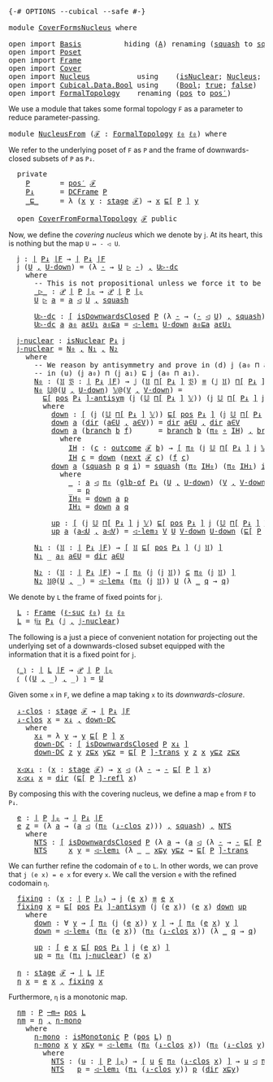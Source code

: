 <pre class="Agda"><a id="5" class="Symbol">{-#</a> <a id="9" class="Keyword">OPTIONS</a> <a id="17" class="Pragma">--cubical</a> <a id="27" class="Pragma">--safe</a> <a id="34" class="Symbol">#-}</a>

<a id="39" class="Keyword">module</a> <a id="46" href="CoverFormsNucleus.html" class="Module">CoverFormsNucleus</a> <a id="64" class="Keyword">where</a>

<a id="71" class="Keyword">open</a> <a id="76" class="Keyword">import</a> <a id="83" href="Basis.html" class="Module">Basis</a>          <a id="98" class="Keyword">hiding</a> <a id="105" class="Symbol">(</a><a id="106" href="Basis.html#2383" class="Generalizable">A</a><a id="107" class="Symbol">)</a> <a id="109" class="Keyword">renaming</a> <a id="118" class="Symbol">(</a><a id="119" href="Basis.html#6419" class="InductiveConstructor">squash</a> <a id="126" class="Symbol">to</a> <a id="∥_∥.squash"></a><a id="129" href="CoverFormsNucleus.html#129" class="InductiveConstructor">squash′</a><a id="136" class="Symbol">)</a>
<a id="138" class="Keyword">open</a> <a id="143" class="Keyword">import</a> <a id="150" href="Poset.html" class="Module">Poset</a>
<a id="156" class="Keyword">open</a> <a id="161" class="Keyword">import</a> <a id="168" href="Frame.html" class="Module">Frame</a>
<a id="174" class="Keyword">open</a> <a id="179" class="Keyword">import</a> <a id="186" href="Cover.html" class="Module">Cover</a>
<a id="192" class="Keyword">open</a> <a id="197" class="Keyword">import</a> <a id="204" href="Nucleus.html" class="Module">Nucleus</a>           <a id="222" class="Keyword">using</a>    <a id="231" class="Symbol">(</a><a id="232" href="Nucleus.html#203" class="Function">isNuclear</a><a id="241" class="Symbol">;</a> <a id="243" href="Nucleus.html#502" class="Function">Nucleus</a><a id="250" class="Symbol">;</a> <a id="252" href="Nucleus.html#3534" class="Function">𝔣𝔦𝔵</a><a id="255" class="Symbol">;</a> <a id="257" href="Nucleus.html#842" class="Function">idem</a><a id="261" class="Symbol">)</a>
<a id="263" class="Keyword">open</a> <a id="268" class="Keyword">import</a> <a id="275" href="Cubical.Data.Bool.html" class="Module">Cubical.Data.Bool</a> <a id="293" class="Keyword">using</a>    <a id="302" class="Symbol">(</a><a id="303" href="Agda.Builtin.Bool.html#163" class="Datatype">Bool</a><a id="307" class="Symbol">;</a> <a id="309" href="Agda.Builtin.Bool.html#188" class="InductiveConstructor">true</a><a id="313" class="Symbol">;</a> <a id="315" href="Agda.Builtin.Bool.html#182" class="InductiveConstructor">false</a><a id="320" class="Symbol">)</a>
<a id="322" class="Keyword">open</a> <a id="327" class="Keyword">import</a> <a id="334" href="FormalTopology.html" class="Module">FormalTopology</a>    <a id="352" class="Keyword">renaming</a> <a id="361" class="Symbol">(</a><a id="362" href="FormalTopology.html#1525" class="Function">pos</a> <a id="366" class="Symbol">to</a> <a id="pos"></a><a id="369" href="CoverFormsNucleus.html#369" class="Function">pos′</a><a id="373" class="Symbol">)</a>
</pre>
We use a module that takes some formal topology `F` as a parameter to reduce
parameter-passing.

<pre class="Agda"><a id="481" class="Keyword">module</a> <a id="NucleusFrom"></a><a id="488" href="CoverFormsNucleus.html#488" class="Module">NucleusFrom</a> <a id="500" class="Symbol">(</a><a id="501" href="CoverFormsNucleus.html#501" class="Bound">ℱ</a> <a id="503" class="Symbol">:</a> <a id="505" href="FormalTopology.html#1345" class="Function">FormalTopology</a> <a id="520" href="Basis.html#2324" class="Generalizable">ℓ₀</a> <a id="523" href="Basis.html#2324" class="Generalizable">ℓ₀</a><a id="525" class="Symbol">)</a> <a id="527" class="Keyword">where</a>
</pre>
We refer to the underlying poset of `F` as `P` and the frame of downwards-closed subsets
of `P` as `P↓`.

<pre class="Agda">  <a id="650" class="Keyword">private</a>
    <a id="NucleusFrom.P"></a><a id="662" href="CoverFormsNucleus.html#662" class="Function">P</a>       <a id="670" class="Symbol">=</a> <a id="672" href="CoverFormsNucleus.html#369" class="Function">pos′</a> <a id="677" href="CoverFormsNucleus.html#501" class="Bound">ℱ</a>
    <a id="NucleusFrom.P↓"></a><a id="683" href="CoverFormsNucleus.html#683" class="Function">P↓</a>      <a id="691" class="Symbol">=</a> <a id="693" href="Frame.html#17185" class="Function">DCFrame</a> <a id="701" href="CoverFormsNucleus.html#662" class="Function">P</a>
    <a id="NucleusFrom._⊑_"></a><a id="707" href="CoverFormsNucleus.html#707" class="Function Operator">_⊑_</a>     <a id="715" class="Symbol">=</a> <a id="717" class="Symbol">λ</a> <a id="719" class="Symbol">(</a><a id="720" href="CoverFormsNucleus.html#720" class="Bound">x</a> <a id="722" href="CoverFormsNucleus.html#722" class="Bound">y</a> <a id="724" class="Symbol">:</a> <a id="726" href="FormalTopology.html#1665" class="Function">stage</a> <a id="732" href="CoverFormsNucleus.html#501" class="Bound">ℱ</a><a id="733" class="Symbol">)</a> <a id="735" class="Symbol">→</a> <a id="737" href="CoverFormsNucleus.html#720" class="Bound">x</a> <a id="739" href="Poset.html#2551" class="Function">⊑[</a> <a id="742" href="CoverFormsNucleus.html#662" class="Function">P</a> <a id="744" href="Poset.html#2551" class="Function">]</a> <a id="746" href="CoverFormsNucleus.html#722" class="Bound">y</a>

  <a id="751" class="Keyword">open</a> <a id="756" href="Cover.html#378" class="Module">CoverFromFormalTopology</a> <a id="780" href="CoverFormsNucleus.html#501" class="Bound">ℱ</a> <a id="782" class="Keyword">public</a>
</pre>
Now, we define the *covering nucleus* which we denote by `𝕛`. At its heart, this is
nothing but the map `U ↦ - ◁ U`.

<pre class="Agda">  <a id="NucleusFrom.𝕛"></a><a id="918" href="CoverFormsNucleus.html#918" class="Function">𝕛</a> <a id="920" class="Symbol">:</a> <a id="922" href="Frame.html#3884" class="Function Operator">∣</a> <a id="924" href="CoverFormsNucleus.html#683" class="Function">P↓</a> <a id="927" href="Frame.html#3884" class="Function Operator">∣F</a> <a id="930" class="Symbol">→</a> <a id="932" href="Frame.html#3884" class="Function Operator">∣</a> <a id="934" href="CoverFormsNucleus.html#683" class="Function">P↓</a> <a id="937" href="Frame.html#3884" class="Function Operator">∣F</a>
  <a id="942" href="CoverFormsNucleus.html#918" class="Function">𝕛</a> <a id="944" class="Symbol">(</a><a id="945" href="CoverFormsNucleus.html#945" class="Bound">U</a> <a id="947" href="Agda.Builtin.Sigma.html#236" class="InductiveConstructor Operator">,</a> <a id="949" href="CoverFormsNucleus.html#949" class="Bound">U-down</a><a id="955" class="Symbol">)</a> <a id="957" class="Symbol">=</a> <a id="959" class="Symbol">(λ</a> <a id="962" href="CoverFormsNucleus.html#962" class="Bound">-</a> <a id="964" class="Symbol">→</a> <a id="966" href="CoverFormsNucleus.html#945" class="Bound">U</a> <a id="968" href="CoverFormsNucleus.html#1083" class="Function Operator">▷</a> <a id="970" href="CoverFormsNucleus.html#962" class="Bound">-</a><a id="971" class="Symbol">)</a> <a id="973" href="Agda.Builtin.Sigma.html#236" class="InductiveConstructor Operator">,</a> <a id="975" href="CoverFormsNucleus.html#1145" class="Function">U▷-dc</a>
    <a id="985" class="Keyword">where</a>
      <a id="997" class="Comment">-- This is not propositional unless we force it to be using the HIT definition!</a>
      <a id="1083" href="CoverFormsNucleus.html#1083" class="Function Operator">_▷_</a> <a id="1087" class="Symbol">:</a> <a id="1089" href="Basis.html#3439" class="Function">𝒫</a> <a id="1091" href="Poset.html#2382" class="Function Operator">∣</a> <a id="1093" href="CoverFormsNucleus.html#662" class="Function">P</a> <a id="1095" href="Poset.html#2382" class="Function Operator">∣ₚ</a> <a id="1098" class="Symbol">→</a> <a id="1100" href="Basis.html#3439" class="Function">𝒫</a> <a id="1102" href="Poset.html#2382" class="Function Operator">∣</a> <a id="1104" href="CoverFormsNucleus.html#662" class="Function">P</a> <a id="1106" href="Poset.html#2382" class="Function Operator">∣ₚ</a>
      <a id="1115" href="CoverFormsNucleus.html#1115" class="Bound">U</a> <a id="1117" href="CoverFormsNucleus.html#1083" class="Function Operator">▷</a> <a id="1119" href="CoverFormsNucleus.html#1119" class="Bound">a</a> <a id="1121" class="Symbol">=</a> <a id="1123" href="CoverFormsNucleus.html#1119" class="Bound">a</a> <a id="1125" href="Cover.html#703" class="Datatype Operator">◁</a> <a id="1127" href="CoverFormsNucleus.html#1115" class="Bound">U</a> <a id="1129" href="Agda.Builtin.Sigma.html#236" class="InductiveConstructor Operator">,</a> <a id="1131" href="Cover.html#863" class="InductiveConstructor">squash</a>

      <a id="1145" href="CoverFormsNucleus.html#1145" class="Function">U▷-dc</a> <a id="1151" class="Symbol">:</a> <a id="1153" href="Cubical.Foundations.Logic.html#1299" class="Function Operator">[</a> <a id="1155" href="Poset.html#6742" class="Function">isDownwardsClosed</a> <a id="1173" href="CoverFormsNucleus.html#662" class="Function">P</a> <a id="1175" class="Symbol">(λ</a> <a id="1178" href="CoverFormsNucleus.html#1178" class="Bound">-</a> <a id="1180" class="Symbol">→</a> <a id="1182" class="Symbol">(</a><a id="1183" href="CoverFormsNucleus.html#1178" class="Bound">-</a> <a id="1185" href="Cover.html#703" class="Datatype Operator">◁</a> <a id="1187" href="CoverFormsNucleus.html#945" class="Bound">U</a><a id="1188" class="Symbol">)</a> <a id="1190" href="Agda.Builtin.Sigma.html#236" class="InductiveConstructor Operator">,</a> <a id="1192" href="Cover.html#863" class="InductiveConstructor">squash</a><a id="1198" class="Symbol">)</a> <a id="1200" href="Cubical.Foundations.Logic.html#1299" class="Function Operator">]</a>
      <a id="1208" href="CoverFormsNucleus.html#1145" class="Function">U▷-dc</a> <a id="1214" href="CoverFormsNucleus.html#1214" class="Bound">a</a> <a id="1216" href="CoverFormsNucleus.html#1216" class="Bound">a₀</a> <a id="1219" href="CoverFormsNucleus.html#1219" class="Bound">aεU₁</a> <a id="1224" href="CoverFormsNucleus.html#1224" class="Bound">a₀⊑a</a> <a id="1229" class="Symbol">=</a> <a id="1231" href="Cover.html#1171" class="Function">◁-lem₁</a> <a id="1238" href="CoverFormsNucleus.html#949" class="Bound">U-down</a> <a id="1245" href="CoverFormsNucleus.html#1224" class="Bound">a₀⊑a</a> <a id="1250" href="CoverFormsNucleus.html#1219" class="Bound">aεU₁</a>

  <a id="NucleusFrom.𝕛-nuclear"></a><a id="1258" href="CoverFormsNucleus.html#1258" class="Function">𝕛-nuclear</a> <a id="1268" class="Symbol">:</a> <a id="1270" href="Nucleus.html#203" class="Function">isNuclear</a> <a id="1280" href="CoverFormsNucleus.html#683" class="Function">P↓</a> <a id="1283" href="CoverFormsNucleus.html#918" class="Function">𝕛</a>
  <a id="1287" href="CoverFormsNucleus.html#1258" class="Function">𝕛-nuclear</a> <a id="1297" class="Symbol">=</a> <a id="1299" href="CoverFormsNucleus.html#1461" class="Function">N₀</a> <a id="1302" href="Agda.Builtin.Sigma.html#236" class="InductiveConstructor Operator">,</a> <a id="1304" href="CoverFormsNucleus.html#2386" class="Function">N₁</a> <a id="1307" href="Agda.Builtin.Sigma.html#236" class="InductiveConstructor Operator">,</a> <a id="1309" href="CoverFormsNucleus.html#2466" class="Function">N₂</a>
    <a id="1316" class="Keyword">where</a>
      <a id="1328" class="Comment">-- We reason by antisymmetry and prove in (d) 𝕛 (a₀ ⊓ a₁) ⊑ (𝕛 a₀) ⊓ (𝕛 a₁) and</a>
      <a id="1414" class="Comment">-- in (u) (𝕛 a₀) ⊓ (𝕛 a₁) ⊑ 𝕛 (a₀ ⊓ a₁).</a>
      <a id="1461" href="CoverFormsNucleus.html#1461" class="Function">N₀</a> <a id="1464" class="Symbol">:</a> <a id="1466" class="Symbol">(</a><a id="1467" href="CoverFormsNucleus.html#1467" class="Bound">𝔘</a> <a id="1469" href="CoverFormsNucleus.html#1469" class="Bound">𝔙</a> <a id="1471" class="Symbol">:</a> <a id="1473" href="Frame.html#3884" class="Function Operator">∣</a> <a id="1475" href="CoverFormsNucleus.html#683" class="Function">P↓</a> <a id="1478" href="Frame.html#3884" class="Function Operator">∣F</a><a id="1480" class="Symbol">)</a> <a id="1482" class="Symbol">→</a> <a id="1484" href="CoverFormsNucleus.html#918" class="Function">𝕛</a> <a id="1486" class="Symbol">(</a><a id="1487" href="CoverFormsNucleus.html#1467" class="Bound">𝔘</a> <a id="1489" href="Frame.html#4167" class="Function">⊓[</a> <a id="1492" href="CoverFormsNucleus.html#683" class="Function">P↓</a> <a id="1495" href="Frame.html#4167" class="Function">]</a> <a id="1497" href="CoverFormsNucleus.html#1469" class="Bound">𝔙</a><a id="1498" class="Symbol">)</a> <a id="1500" href="Agda.Builtin.Cubical.Path.html#381" class="Function Operator">≡</a> <a id="1502" class="Symbol">(</a><a id="1503" href="CoverFormsNucleus.html#918" class="Function">𝕛</a> <a id="1505" href="CoverFormsNucleus.html#1467" class="Bound">𝔘</a><a id="1506" class="Symbol">)</a> <a id="1508" href="Frame.html#4167" class="Function">⊓[</a> <a id="1511" href="CoverFormsNucleus.html#683" class="Function">P↓</a> <a id="1514" href="Frame.html#4167" class="Function">]</a> <a id="1516" class="Symbol">(</a><a id="1517" href="CoverFormsNucleus.html#918" class="Function">𝕛</a> <a id="1519" href="CoverFormsNucleus.html#1469" class="Bound">𝔙</a><a id="1520" class="Symbol">)</a>
      <a id="1528" href="CoverFormsNucleus.html#1461" class="Function">N₀</a> <a id="1531" href="CoverFormsNucleus.html#1531" class="Bound">𝕌</a><a id="1532" class="Symbol">@(</a><a id="1534" href="CoverFormsNucleus.html#1534" class="Bound">U</a> <a id="1536" href="Agda.Builtin.Sigma.html#236" class="InductiveConstructor Operator">,</a> <a id="1538" href="CoverFormsNucleus.html#1538" class="Bound">U-down</a><a id="1544" class="Symbol">)</a> <a id="1546" href="CoverFormsNucleus.html#1546" class="Bound">𝕍</a><a id="1547" class="Symbol">@(</a><a id="1549" href="CoverFormsNucleus.html#1549" class="Bound">V</a> <a id="1551" href="Agda.Builtin.Sigma.html#236" class="InductiveConstructor Operator">,</a> <a id="1553" href="CoverFormsNucleus.html#1553" class="Bound">V-down</a><a id="1559" class="Symbol">)</a> <a id="1561" class="Symbol">=</a>
        <a id="1571" href="Poset.html#3283" class="Function Operator">⊑[</a> <a id="1574" href="Frame.html#3968" class="Function">pos</a> <a id="1578" href="CoverFormsNucleus.html#683" class="Function">P↓</a> <a id="1581" href="Poset.html#3283" class="Function Operator">]-antisym</a> <a id="1591" class="Symbol">(</a><a id="1592" href="CoverFormsNucleus.html#918" class="Function">𝕛</a> <a id="1594" class="Symbol">(</a><a id="1595" href="CoverFormsNucleus.html#1531" class="Bound">𝕌</a> <a id="1597" href="Frame.html#4167" class="Function">⊓[</a> <a id="1600" href="CoverFormsNucleus.html#683" class="Function">P↓</a> <a id="1603" href="Frame.html#4167" class="Function">]</a> <a id="1605" href="CoverFormsNucleus.html#1546" class="Bound">𝕍</a><a id="1606" class="Symbol">))</a> <a id="1609" class="Symbol">(</a><a id="1610" href="CoverFormsNucleus.html#918" class="Function">𝕛</a> <a id="1612" href="CoverFormsNucleus.html#1531" class="Bound">𝕌</a> <a id="1614" href="Frame.html#4167" class="Function">⊓[</a> <a id="1617" href="CoverFormsNucleus.html#683" class="Function">P↓</a> <a id="1620" href="Frame.html#4167" class="Function">]</a> <a id="1622" href="CoverFormsNucleus.html#918" class="Function">𝕛</a> <a id="1624" href="CoverFormsNucleus.html#1546" class="Bound">𝕍</a><a id="1625" class="Symbol">)</a> <a id="1627" href="CoverFormsNucleus.html#1659" class="Function">down</a> <a id="1632" href="CoverFormsNucleus.html#2246" class="Function">up</a>
        <a id="1643" class="Keyword">where</a>
          <a id="1659" href="CoverFormsNucleus.html#1659" class="Function">down</a> <a id="1664" class="Symbol">:</a> <a id="1666" href="Cubical.Foundations.Logic.html#1299" class="Function Operator">[</a> <a id="1668" class="Symbol">(</a><a id="1669" href="CoverFormsNucleus.html#918" class="Function">𝕛</a> <a id="1671" class="Symbol">(</a><a id="1672" href="CoverFormsNucleus.html#1531" class="Bound">𝕌</a> <a id="1674" href="Frame.html#4167" class="Function">⊓[</a> <a id="1677" href="CoverFormsNucleus.html#683" class="Function">P↓</a> <a id="1680" href="Frame.html#4167" class="Function">]</a> <a id="1682" href="CoverFormsNucleus.html#1546" class="Bound">𝕍</a><a id="1683" class="Symbol">))</a> <a id="1686" href="Poset.html#2551" class="Function">⊑[</a> <a id="1689" href="Frame.html#3968" class="Function">pos</a> <a id="1693" href="CoverFormsNucleus.html#683" class="Function">P↓</a> <a id="1696" href="Poset.html#2551" class="Function">]</a> <a id="1698" class="Symbol">(</a><a id="1699" href="CoverFormsNucleus.html#918" class="Function">𝕛</a> <a id="1701" href="CoverFormsNucleus.html#1531" class="Bound">𝕌</a> <a id="1703" href="Frame.html#4167" class="Function">⊓[</a> <a id="1706" href="CoverFormsNucleus.html#683" class="Function">P↓</a> <a id="1709" href="Frame.html#4167" class="Function">]</a> <a id="1711" href="CoverFormsNucleus.html#918" class="Function">𝕛</a> <a id="1713" href="CoverFormsNucleus.html#1546" class="Bound">𝕍</a><a id="1714" class="Symbol">)</a> <a id="1716" href="Cubical.Foundations.Logic.html#1299" class="Function Operator">]</a>
          <a id="1728" href="CoverFormsNucleus.html#1659" class="Function">down</a> <a id="1733" href="CoverFormsNucleus.html#1733" class="Bound">a</a> <a id="1735" class="Symbol">(</a><a id="1736" href="Cover.html#762" class="InductiveConstructor">dir</a> <a id="1740" class="Symbol">(</a><a id="1741" href="CoverFormsNucleus.html#1741" class="Bound">a∈U</a> <a id="1745" href="Agda.Builtin.Sigma.html#236" class="InductiveConstructor Operator">,</a> <a id="1747" href="CoverFormsNucleus.html#1747" class="Bound">a∈V</a><a id="1750" class="Symbol">))</a> <a id="1753" class="Symbol">=</a> <a id="1755" href="Cover.html#762" class="InductiveConstructor">dir</a> <a id="1759" href="CoverFormsNucleus.html#1741" class="Bound">a∈U</a> <a id="1763" href="Agda.Builtin.Sigma.html#236" class="InductiveConstructor Operator">,</a> <a id="1765" href="Cover.html#762" class="InductiveConstructor">dir</a> <a id="1769" href="CoverFormsNucleus.html#1747" class="Bound">a∈V</a>
          <a id="1783" href="CoverFormsNucleus.html#1659" class="Function">down</a> <a id="1788" href="CoverFormsNucleus.html#1788" class="Bound">a</a> <a id="1790" class="Symbol">(</a><a id="1791" href="Cover.html#791" class="InductiveConstructor">branch</a> <a id="1798" href="CoverFormsNucleus.html#1798" class="Bound">b</a> <a id="1800" href="CoverFormsNucleus.html#1800" class="Bound">f</a><a id="1801" class="Symbol">)</a>      <a id="1808" class="Symbol">=</a> <a id="1810" href="Cover.html#791" class="InductiveConstructor">branch</a> <a id="1817" href="CoverFormsNucleus.html#1798" class="Bound">b</a> <a id="1819" class="Symbol">(</a><a id="1820" href="Basis.html#955" class="Field">π₀</a> <a id="1823" href="Cubical.Foundations.Function.html#402" class="Function Operator">∘</a> <a id="1825" href="CoverFormsNucleus.html#1882" class="Function">IH</a><a id="1827" class="Symbol">)</a> <a id="1829" href="Agda.Builtin.Sigma.html#236" class="InductiveConstructor Operator">,</a> <a id="1831" href="Cover.html#791" class="InductiveConstructor">branch</a> <a id="1838" href="CoverFormsNucleus.html#1798" class="Bound">b</a> <a id="1840" class="Symbol">(</a><a id="1841" href="Basis.html#966" class="Field">π₁</a> <a id="1844" href="Cubical.Foundations.Function.html#402" class="Function Operator">∘</a> <a id="1846" href="CoverFormsNucleus.html#1882" class="Function">IH</a><a id="1848" class="Symbol">)</a>
            <a id="1862" class="Keyword">where</a>
              <a id="1882" href="CoverFormsNucleus.html#1882" class="Function">IH</a> <a id="1885" class="Symbol">:</a> <a id="1887" class="Symbol">(</a><a id="1888" href="CoverFormsNucleus.html#1888" class="Bound">c</a> <a id="1890" class="Symbol">:</a> <a id="1892" href="FormalTopology.html#1852" class="Function">outcome</a> <a id="1900" href="CoverFormsNucleus.html#501" class="Bound">ℱ</a> <a id="1902" href="CoverFormsNucleus.html#1798" class="Bound">b</a><a id="1903" class="Symbol">)</a> <a id="1905" class="Symbol">→</a> <a id="1907" href="Cubical.Foundations.Logic.html#1299" class="Function Operator">[</a> <a id="1909" href="Basis.html#955" class="Field">π₀</a> <a id="1912" class="Symbol">(</a><a id="1913" href="CoverFormsNucleus.html#918" class="Function">𝕛</a> <a id="1915" href="CoverFormsNucleus.html#1531" class="Bound">𝕌</a> <a id="1917" href="Frame.html#4167" class="Function">⊓[</a> <a id="1920" href="CoverFormsNucleus.html#683" class="Function">P↓</a> <a id="1923" href="Frame.html#4167" class="Function">]</a> <a id="1925" href="CoverFormsNucleus.html#918" class="Function">𝕛</a> <a id="1927" href="CoverFormsNucleus.html#1546" class="Bound">𝕍</a><a id="1928" class="Symbol">)</a> <a id="1930" class="Symbol">(</a><a id="1931" href="FormalTopology.html#1978" class="Function">next</a> <a id="1936" href="CoverFormsNucleus.html#501" class="Bound">ℱ</a> <a id="1938" href="CoverFormsNucleus.html#1888" class="Bound">c</a><a id="1939" class="Symbol">)</a> <a id="1941" href="Cubical.Foundations.Logic.html#1299" class="Function Operator">]</a>
              <a id="1957" href="CoverFormsNucleus.html#1882" class="Function">IH</a> <a id="1960" href="CoverFormsNucleus.html#1960" class="Bound">c</a> <a id="1962" class="Symbol">=</a> <a id="1964" href="CoverFormsNucleus.html#1659" class="Function">down</a> <a id="1969" class="Symbol">(</a><a id="1970" href="FormalTopology.html#1978" class="Function">next</a> <a id="1975" href="CoverFormsNucleus.html#501" class="Bound">ℱ</a> <a id="1977" href="CoverFormsNucleus.html#1960" class="Bound">c</a><a id="1978" class="Symbol">)</a> <a id="1980" class="Symbol">(</a><a id="1981" href="CoverFormsNucleus.html#1800" class="Bound">f</a> <a id="1983" href="CoverFormsNucleus.html#1960" class="Bound">c</a><a id="1984" class="Symbol">)</a>
          <a id="1996" href="CoverFormsNucleus.html#1659" class="Function">down</a> <a id="2001" href="CoverFormsNucleus.html#2001" class="Bound">a</a> <a id="2003" class="Symbol">(</a><a id="2004" href="Cover.html#863" class="InductiveConstructor">squash</a> <a id="2011" href="CoverFormsNucleus.html#2011" class="Bound">p</a> <a id="2013" href="CoverFormsNucleus.html#2013" class="Bound">q</a> <a id="2015" href="CoverFormsNucleus.html#2015" class="Bound">i</a><a id="2016" class="Symbol">)</a> <a id="2018" class="Symbol">=</a> <a id="2020" href="Cover.html#863" class="InductiveConstructor">squash</a> <a id="2027" class="Symbol">(</a><a id="2028" href="Basis.html#955" class="Field">π₀</a> <a id="2031" href="CoverFormsNucleus.html#2191" class="Function">IH₀</a><a id="2034" class="Symbol">)</a> <a id="2036" class="Symbol">(</a><a id="2037" href="Basis.html#955" class="Field">π₀</a> <a id="2040" href="CoverFormsNucleus.html#2220" class="Function">IH₁</a><a id="2043" class="Symbol">)</a> <a id="2045" href="CoverFormsNucleus.html#2015" class="Bound">i</a> <a id="2047" href="Agda.Builtin.Sigma.html#236" class="InductiveConstructor Operator">,</a> <a id="2049" href="Cover.html#863" class="InductiveConstructor">squash</a> <a id="2056" class="Symbol">(</a><a id="2057" href="Basis.html#966" class="Field">π₁</a> <a id="2060" href="CoverFormsNucleus.html#2191" class="Function">IH₀</a><a id="2063" class="Symbol">)</a> <a id="2065" class="Symbol">(</a><a id="2066" href="Basis.html#966" class="Field">π₁</a> <a id="2069" href="CoverFormsNucleus.html#2220" class="Function">IH₁</a><a id="2072" class="Symbol">)</a> <a id="2074" href="CoverFormsNucleus.html#2015" class="Bound">i</a>
            <a id="2088" class="Keyword">where</a>
              <a id="2108" href="CoverFormsNucleus.html#2108" class="Function">_</a> <a id="2110" class="Symbol">:</a> <a id="2112" href="CoverFormsNucleus.html#2001" class="Bound">a</a> <a id="2114" href="Cover.html#703" class="Datatype Operator">◁</a> <a id="2116" href="Basis.html#955" class="Field">π₀</a> <a id="2119" class="Symbol">(</a><a id="2120" href="Frame.html#4167" class="Function">glb-of</a> <a id="2127" href="CoverFormsNucleus.html#683" class="Function">P↓</a> <a id="2130" class="Symbol">(</a><a id="2131" href="CoverFormsNucleus.html#1534" class="Bound">U</a> <a id="2133" href="Agda.Builtin.Sigma.html#236" class="InductiveConstructor Operator">,</a> <a id="2135" href="CoverFormsNucleus.html#1538" class="Bound">U-down</a><a id="2141" class="Symbol">)</a> <a id="2143" class="Symbol">(</a><a id="2144" href="CoverFormsNucleus.html#1549" class="Bound">V</a> <a id="2146" href="Agda.Builtin.Sigma.html#236" class="InductiveConstructor Operator">,</a> <a id="2148" href="CoverFormsNucleus.html#1553" class="Bound">V-down</a><a id="2154" class="Symbol">))</a>
              <a id="2171" class="Symbol">_</a> <a id="2173" class="Symbol">=</a> <a id="2175" href="CoverFormsNucleus.html#2011" class="Bound">p</a>
              <a id="2191" href="CoverFormsNucleus.html#2191" class="Function">IH₀</a> <a id="2195" class="Symbol">=</a> <a id="2197" href="CoverFormsNucleus.html#1659" class="Function">down</a> <a id="2202" href="CoverFormsNucleus.html#2001" class="Bound">a</a> <a id="2204" href="CoverFormsNucleus.html#2011" class="Bound">p</a>
              <a id="2220" href="CoverFormsNucleus.html#2220" class="Function">IH₁</a> <a id="2224" class="Symbol">=</a> <a id="2226" href="CoverFormsNucleus.html#1659" class="Function">down</a> <a id="2231" href="CoverFormsNucleus.html#2001" class="Bound">a</a> <a id="2233" href="CoverFormsNucleus.html#2013" class="Bound">q</a>

          <a id="2246" href="CoverFormsNucleus.html#2246" class="Function">up</a> <a id="2249" class="Symbol">:</a> <a id="2251" href="Cubical.Foundations.Logic.html#1299" class="Function Operator">[</a> <a id="2253" class="Symbol">(</a><a id="2254" href="CoverFormsNucleus.html#918" class="Function">𝕛</a> <a id="2256" href="CoverFormsNucleus.html#1531" class="Bound">𝕌</a> <a id="2258" href="Frame.html#4167" class="Function">⊓[</a> <a id="2261" href="CoverFormsNucleus.html#683" class="Function">P↓</a> <a id="2264" href="Frame.html#4167" class="Function">]</a> <a id="2266" href="CoverFormsNucleus.html#918" class="Function">𝕛</a> <a id="2268" href="CoverFormsNucleus.html#1546" class="Bound">𝕍</a><a id="2269" class="Symbol">)</a> <a id="2271" href="Poset.html#2551" class="Function">⊑[</a> <a id="2274" href="Frame.html#3968" class="Function">pos</a> <a id="2278" href="CoverFormsNucleus.html#683" class="Function">P↓</a> <a id="2281" href="Poset.html#2551" class="Function">]</a> <a id="2283" href="CoverFormsNucleus.html#918" class="Function">𝕛</a> <a id="2285" class="Symbol">(</a><a id="2286" href="CoverFormsNucleus.html#1531" class="Bound">𝕌</a> <a id="2288" href="Frame.html#4167" class="Function">⊓[</a> <a id="2291" href="CoverFormsNucleus.html#683" class="Function">P↓</a> <a id="2294" href="Frame.html#4167" class="Function">]</a> <a id="2296" href="CoverFormsNucleus.html#1546" class="Bound">𝕍</a><a id="2297" class="Symbol">)</a> <a id="2299" href="Cubical.Foundations.Logic.html#1299" class="Function Operator">]</a>
          <a id="2311" href="CoverFormsNucleus.html#2246" class="Function">up</a> <a id="2314" href="CoverFormsNucleus.html#2314" class="Bound">a</a> <a id="2316" class="Symbol">(</a><a id="2317" href="CoverFormsNucleus.html#2317" class="Bound">a◁U</a> <a id="2321" href="Agda.Builtin.Sigma.html#236" class="InductiveConstructor Operator">,</a> <a id="2323" href="CoverFormsNucleus.html#2323" class="Bound">a◁V</a><a id="2326" class="Symbol">)</a> <a id="2328" class="Symbol">=</a> <a id="2330" href="Cover.html#2305" class="Function">◁-lem₃</a> <a id="2337" href="CoverFormsNucleus.html#1549" class="Bound">V</a> <a id="2339" href="CoverFormsNucleus.html#1534" class="Bound">U</a> <a id="2341" href="CoverFormsNucleus.html#1553" class="Bound">V-down</a> <a id="2348" href="CoverFormsNucleus.html#1538" class="Bound">U-down</a> <a id="2355" class="Symbol">(</a><a id="2356" href="Poset.html#3014" class="Function Operator">⊑[</a> <a id="2359" href="CoverFormsNucleus.html#662" class="Function">P</a> <a id="2361" href="Poset.html#3014" class="Function Operator">]-refl</a> <a id="2368" href="CoverFormsNucleus.html#2314" class="Bound">a</a><a id="2369" class="Symbol">)</a> <a id="2371" href="CoverFormsNucleus.html#2323" class="Bound">a◁V</a> <a id="2375" href="CoverFormsNucleus.html#2317" class="Bound">a◁U</a>

      <a id="2386" href="CoverFormsNucleus.html#2386" class="Function">N₁</a> <a id="2389" class="Symbol">:</a> <a id="2391" class="Symbol">(</a><a id="2392" href="CoverFormsNucleus.html#2392" class="Bound">𝔘</a> <a id="2394" class="Symbol">:</a> <a id="2396" href="Frame.html#3884" class="Function Operator">∣</a> <a id="2398" href="CoverFormsNucleus.html#683" class="Function">P↓</a> <a id="2401" href="Frame.html#3884" class="Function Operator">∣F</a><a id="2403" class="Symbol">)</a> <a id="2405" class="Symbol">→</a> <a id="2407" href="Cubical.Foundations.Logic.html#1299" class="Function Operator">[</a> <a id="2409" href="CoverFormsNucleus.html#2392" class="Bound">𝔘</a> <a id="2411" href="Poset.html#2551" class="Function">⊑[</a> <a id="2414" href="Frame.html#3968" class="Function">pos</a> <a id="2418" href="CoverFormsNucleus.html#683" class="Function">P↓</a> <a id="2421" href="Poset.html#2551" class="Function">]</a> <a id="2423" class="Symbol">(</a><a id="2424" href="CoverFormsNucleus.html#918" class="Function">𝕛</a> <a id="2426" href="CoverFormsNucleus.html#2392" class="Bound">𝔘</a><a id="2427" class="Symbol">)</a> <a id="2429" href="Cubical.Foundations.Logic.html#1299" class="Function Operator">]</a>
      <a id="2437" href="CoverFormsNucleus.html#2386" class="Function">N₁</a> <a id="2440" class="Symbol">_</a> <a id="2442" href="CoverFormsNucleus.html#2442" class="Bound">a₀</a> <a id="2445" href="CoverFormsNucleus.html#2445" class="Bound">a∈U</a> <a id="2449" class="Symbol">=</a> <a id="2451" href="Cover.html#762" class="InductiveConstructor">dir</a> <a id="2455" href="CoverFormsNucleus.html#2445" class="Bound">a∈U</a>

      <a id="2466" href="CoverFormsNucleus.html#2466" class="Function">N₂</a> <a id="2469" class="Symbol">:</a> <a id="2471" class="Symbol">(</a><a id="2472" href="CoverFormsNucleus.html#2472" class="Bound">𝔘</a> <a id="2474" class="Symbol">:</a> <a id="2476" href="Frame.html#3884" class="Function Operator">∣</a> <a id="2478" href="CoverFormsNucleus.html#683" class="Function">P↓</a> <a id="2481" href="Frame.html#3884" class="Function Operator">∣F</a><a id="2483" class="Symbol">)</a> <a id="2485" class="Symbol">→</a> <a id="2487" href="Cubical.Foundations.Logic.html#1299" class="Function Operator">[</a> <a id="2489" href="Basis.html#955" class="Field">π₀</a> <a id="2492" class="Symbol">(</a><a id="2493" href="CoverFormsNucleus.html#918" class="Function">𝕛</a> <a id="2495" class="Symbol">(</a><a id="2496" href="CoverFormsNucleus.html#918" class="Function">𝕛</a> <a id="2498" href="CoverFormsNucleus.html#2472" class="Bound">𝔘</a><a id="2499" class="Symbol">))</a> <a id="2502" href="Basis.html#3870" class="Function Operator">⊆</a> <a id="2504" href="Basis.html#955" class="Field">π₀</a> <a id="2507" class="Symbol">(</a><a id="2508" href="CoverFormsNucleus.html#918" class="Function">𝕛</a> <a id="2510" href="CoverFormsNucleus.html#2472" class="Bound">𝔘</a><a id="2511" class="Symbol">)</a> <a id="2513" href="Cubical.Foundations.Logic.html#1299" class="Function Operator">]</a>
      <a id="2521" href="CoverFormsNucleus.html#2466" class="Function">N₂</a> <a id="2524" href="CoverFormsNucleus.html#2524" class="Bound">𝔘</a><a id="2525" class="Symbol">@(</a><a id="2527" href="CoverFormsNucleus.html#2527" class="Bound">U</a> <a id="2529" href="Agda.Builtin.Sigma.html#236" class="InductiveConstructor Operator">,</a> <a id="2531" class="Symbol">_)</a> <a id="2534" class="Symbol">=</a> <a id="2536" href="Cover.html#3008" class="Function">◁-lem₄</a> <a id="2543" class="Symbol">(</a><a id="2544" href="Basis.html#955" class="Field">π₀</a> <a id="2547" class="Symbol">(</a><a id="2548" href="CoverFormsNucleus.html#918" class="Function">𝕛</a> <a id="2550" href="CoverFormsNucleus.html#2524" class="Bound">𝔘</a><a id="2551" class="Symbol">))</a> <a id="2554" href="CoverFormsNucleus.html#2527" class="Bound">U</a> <a id="2556" class="Symbol">(λ</a> <a id="2559" href="CoverFormsNucleus.html#2559" class="Bound">_</a> <a id="2561" href="CoverFormsNucleus.html#2561" class="Bound">q</a> <a id="2563" class="Symbol">→</a> <a id="2565" href="CoverFormsNucleus.html#2561" class="Bound">q</a><a id="2566" class="Symbol">)</a>
</pre>
We denote by `L` the frame of fixed points for `𝕛`.

<pre class="Agda">  <a id="NucleusFrom.L"></a><a id="2632" href="CoverFormsNucleus.html#2632" class="Function">L</a> <a id="2634" class="Symbol">:</a> <a id="2636" href="Frame.html#3701" class="Function">Frame</a> <a id="2642" class="Symbol">(</a><a id="2643" href="Cubical.Core.Primitives.html#1174" class="Primitive">ℓ-suc</a> <a id="2649" href="CoverFormsNucleus.html#520" class="Bound">ℓ₀</a><a id="2651" class="Symbol">)</a> <a id="2653" href="CoverFormsNucleus.html#520" class="Bound">ℓ₀</a> <a id="2656" href="CoverFormsNucleus.html#520" class="Bound">ℓ₀</a>
  <a id="2661" href="CoverFormsNucleus.html#2632" class="Function">L</a> <a id="2663" class="Symbol">=</a> <a id="2665" href="Nucleus.html#3534" class="Function">𝔣𝔦𝔵</a> <a id="2669" href="CoverFormsNucleus.html#683" class="Function">P↓</a> <a id="2672" class="Symbol">(</a><a id="2673" href="CoverFormsNucleus.html#918" class="Function">𝕛</a> <a id="2675" href="Agda.Builtin.Sigma.html#236" class="InductiveConstructor Operator">,</a> <a id="2677" href="CoverFormsNucleus.html#1258" class="Function">𝕛-nuclear</a><a id="2686" class="Symbol">)</a>
</pre>
The following is a just a piece of convenient notation for projecting out the underlying
set of a downwards-closed subset equipped with the information that it is a fixed point
for `𝕛`.

<pre class="Agda">  <a id="NucleusFrom.⦅_⦆"></a><a id="2886" href="CoverFormsNucleus.html#2886" class="Function Operator">⦅_⦆</a> <a id="2890" class="Symbol">:</a> <a id="2892" href="Frame.html#3884" class="Function Operator">∣</a> <a id="2894" href="CoverFormsNucleus.html#2632" class="Function">L</a> <a id="2896" href="Frame.html#3884" class="Function Operator">∣F</a> <a id="2899" class="Symbol">→</a> <a id="2901" href="Basis.html#3439" class="Function">𝒫</a> <a id="2903" href="Poset.html#2382" class="Function Operator">∣</a> <a id="2905" href="CoverFormsNucleus.html#662" class="Function">P</a> <a id="2907" href="Poset.html#2382" class="Function Operator">∣ₚ</a>
  <a id="2912" href="CoverFormsNucleus.html#2886" class="Function Operator">⦅</a> <a id="2914" class="Symbol">((</a><a id="2916" href="CoverFormsNucleus.html#2916" class="Bound">U</a> <a id="2918" href="Agda.Builtin.Sigma.html#236" class="InductiveConstructor Operator">,</a> <a id="2920" class="Symbol">_)</a> <a id="2923" href="Agda.Builtin.Sigma.html#236" class="InductiveConstructor Operator">,</a> <a id="2925" class="Symbol">_)</a> <a id="2928" href="CoverFormsNucleus.html#2886" class="Function Operator">⦆</a> <a id="2930" class="Symbol">=</a> <a id="2932" href="CoverFormsNucleus.html#2916" class="Bound">U</a>
</pre>
Given some `x` in `F`, we define a map taking `x` to its *downwards-closure*.

<pre class="Agda">  <a id="NucleusFrom.↓-clos"></a><a id="3024" href="CoverFormsNucleus.html#3024" class="Function">↓-clos</a> <a id="3031" class="Symbol">:</a> <a id="3033" href="FormalTopology.html#1665" class="Function">stage</a> <a id="3039" href="CoverFormsNucleus.html#501" class="Bound">ℱ</a> <a id="3041" class="Symbol">→</a> <a id="3043" href="Frame.html#3884" class="Function Operator">∣</a> <a id="3045" href="CoverFormsNucleus.html#683" class="Function">P↓</a> <a id="3048" href="Frame.html#3884" class="Function Operator">∣F</a>
  <a id="3053" href="CoverFormsNucleus.html#3024" class="Function">↓-clos</a> <a id="3060" href="CoverFormsNucleus.html#3060" class="Bound">x</a> <a id="3062" class="Symbol">=</a> <a id="3064" href="CoverFormsNucleus.html#3093" class="Function">x↓</a> <a id="3067" href="Agda.Builtin.Sigma.html#236" class="InductiveConstructor Operator">,</a> <a id="3069" href="CoverFormsNucleus.html#3121" class="Function">down-DC</a>
    <a id="3081" class="Keyword">where</a>
      <a id="3093" href="CoverFormsNucleus.html#3093" class="Function">x↓</a> <a id="3096" class="Symbol">=</a> <a id="3098" class="Symbol">λ</a> <a id="3100" href="CoverFormsNucleus.html#3100" class="Bound">y</a> <a id="3102" class="Symbol">→</a> <a id="3104" href="CoverFormsNucleus.html#3100" class="Bound">y</a> <a id="3106" href="Poset.html#2551" class="Function">⊑[</a> <a id="3109" href="CoverFormsNucleus.html#662" class="Function">P</a> <a id="3111" href="Poset.html#2551" class="Function">]</a> <a id="3113" href="CoverFormsNucleus.html#3060" class="Bound">x</a>
      <a id="3121" href="CoverFormsNucleus.html#3121" class="Function">down-DC</a> <a id="3129" class="Symbol">:</a> <a id="3131" href="Cubical.Foundations.Logic.html#1299" class="Function Operator">[</a> <a id="3133" href="Poset.html#6742" class="Function">isDownwardsClosed</a> <a id="3151" href="CoverFormsNucleus.html#662" class="Function">P</a> <a id="3153" href="CoverFormsNucleus.html#3093" class="Function">x↓</a> <a id="3156" href="Cubical.Foundations.Logic.html#1299" class="Function Operator">]</a>
      <a id="3164" href="CoverFormsNucleus.html#3121" class="Function">down-DC</a> <a id="3172" href="CoverFormsNucleus.html#3172" class="Bound">z</a> <a id="3174" href="CoverFormsNucleus.html#3174" class="Bound">y</a> <a id="3176" href="CoverFormsNucleus.html#3176" class="Bound">z⊑x</a> <a id="3180" href="CoverFormsNucleus.html#3180" class="Bound">y⊑z</a> <a id="3184" class="Symbol">=</a> <a id="3186" href="Poset.html#3121" class="Function Operator">⊑[</a> <a id="3189" href="CoverFormsNucleus.html#662" class="Function">P</a> <a id="3191" href="Poset.html#3121" class="Function Operator">]-trans</a> <a id="3199" href="CoverFormsNucleus.html#3174" class="Bound">y</a> <a id="3201" href="CoverFormsNucleus.html#3172" class="Bound">z</a> <a id="3203" href="CoverFormsNucleus.html#3060" class="Bound">x</a> <a id="3205" href="CoverFormsNucleus.html#3180" class="Bound">y⊑z</a> <a id="3209" href="CoverFormsNucleus.html#3176" class="Bound">z⊑x</a>

  <a id="NucleusFrom.x◁x↓"></a><a id="3216" href="CoverFormsNucleus.html#3216" class="Function">x◁x↓</a> <a id="3221" class="Symbol">:</a> <a id="3223" class="Symbol">(</a><a id="3224" href="CoverFormsNucleus.html#3224" class="Bound">x</a> <a id="3226" class="Symbol">:</a> <a id="3228" href="FormalTopology.html#1665" class="Function">stage</a> <a id="3234" href="CoverFormsNucleus.html#501" class="Bound">ℱ</a><a id="3235" class="Symbol">)</a> <a id="3237" class="Symbol">→</a> <a id="3239" href="CoverFormsNucleus.html#3224" class="Bound">x</a> <a id="3241" href="Cover.html#703" class="Datatype Operator">◁</a> <a id="3243" class="Symbol">(λ</a> <a id="3246" href="CoverFormsNucleus.html#3246" class="Bound">-</a> <a id="3248" class="Symbol">→</a> <a id="3250" href="CoverFormsNucleus.html#3246" class="Bound">-</a> <a id="3252" href="Poset.html#2551" class="Function">⊑[</a> <a id="3255" href="CoverFormsNucleus.html#662" class="Function">P</a> <a id="3257" href="Poset.html#2551" class="Function">]</a> <a id="3259" href="CoverFormsNucleus.html#3224" class="Bound">x</a><a id="3260" class="Symbol">)</a>
  <a id="3264" href="CoverFormsNucleus.html#3216" class="Function">x◁x↓</a> <a id="3269" href="CoverFormsNucleus.html#3269" class="Bound">x</a> <a id="3271" class="Symbol">=</a> <a id="3273" href="Cover.html#762" class="InductiveConstructor">dir</a> <a id="3277" class="Symbol">(</a><a id="3278" href="Poset.html#3014" class="Function Operator">⊑[</a> <a id="3281" href="CoverFormsNucleus.html#662" class="Function">P</a> <a id="3283" href="Poset.html#3014" class="Function Operator">]-refl</a> <a id="3290" href="CoverFormsNucleus.html#3269" class="Bound">x</a><a id="3291" class="Symbol">)</a>
</pre>
By composing this with the covering nucleus, we define a map `e` from `F` to `P↓`.

<pre class="Agda">  <a id="NucleusFrom.e"></a><a id="3388" href="CoverFormsNucleus.html#3388" class="Function">e</a> <a id="3390" class="Symbol">:</a> <a id="3392" href="Poset.html#2382" class="Function Operator">∣</a> <a id="3394" href="CoverFormsNucleus.html#662" class="Function">P</a> <a id="3396" href="Poset.html#2382" class="Function Operator">∣ₚ</a> <a id="3399" class="Symbol">→</a> <a id="3401" href="Frame.html#3884" class="Function Operator">∣</a> <a id="3403" href="CoverFormsNucleus.html#683" class="Function">P↓</a> <a id="3406" href="Frame.html#3884" class="Function Operator">∣F</a>
  <a id="3411" href="CoverFormsNucleus.html#3388" class="Function">e</a> <a id="3413" href="CoverFormsNucleus.html#3413" class="Bound">z</a> <a id="3415" class="Symbol">=</a> <a id="3417" class="Symbol">(λ</a> <a id="3420" href="CoverFormsNucleus.html#3420" class="Bound">a</a> <a id="3422" class="Symbol">→</a> <a id="3424" class="Symbol">(</a><a id="3425" href="CoverFormsNucleus.html#3420" class="Bound">a</a> <a id="3427" href="Cover.html#703" class="Datatype Operator">◁</a> <a id="3429" class="Symbol">(</a><a id="3430" href="Basis.html#955" class="Field">π₀</a> <a id="3433" class="Symbol">(</a><a id="3434" href="CoverFormsNucleus.html#3024" class="Function">↓-clos</a> <a id="3441" href="CoverFormsNucleus.html#3413" class="Bound">z</a><a id="3442" class="Symbol">)))</a> <a id="3446" href="Agda.Builtin.Sigma.html#236" class="InductiveConstructor Operator">,</a> <a id="3448" href="Cover.html#863" class="InductiveConstructor">squash</a><a id="3454" class="Symbol">)</a> <a id="3456" href="Agda.Builtin.Sigma.html#236" class="InductiveConstructor Operator">,</a> <a id="3458" href="CoverFormsNucleus.html#3478" class="Function">NTS</a>
    <a id="3466" class="Keyword">where</a>
      <a id="3478" href="CoverFormsNucleus.html#3478" class="Function">NTS</a> <a id="3482" class="Symbol">:</a> <a id="3484" href="Cubical.Foundations.Logic.html#1299" class="Function Operator">[</a> <a id="3486" href="Poset.html#6742" class="Function">isDownwardsClosed</a> <a id="3504" href="CoverFormsNucleus.html#662" class="Function">P</a> <a id="3506" class="Symbol">(λ</a> <a id="3509" href="CoverFormsNucleus.html#3509" class="Bound">a</a> <a id="3511" class="Symbol">→</a> <a id="3513" class="Symbol">(</a><a id="3514" href="CoverFormsNucleus.html#3509" class="Bound">a</a> <a id="3516" href="Cover.html#703" class="Datatype Operator">◁</a> <a id="3518" class="Symbol">(λ</a> <a id="3521" href="CoverFormsNucleus.html#3521" class="Bound">-</a> <a id="3523" class="Symbol">→</a> <a id="3525" href="CoverFormsNucleus.html#3521" class="Bound">-</a> <a id="3527" href="Poset.html#2551" class="Function">⊑[</a> <a id="3530" href="CoverFormsNucleus.html#662" class="Function">P</a> <a id="3532" href="Poset.html#2551" class="Function">]</a> <a id="3534" href="CoverFormsNucleus.html#3413" class="Bound">z</a><a id="3535" class="Symbol">))</a> <a id="3538" href="Agda.Builtin.Sigma.html#236" class="InductiveConstructor Operator">,</a> <a id="3540" href="Cover.html#863" class="InductiveConstructor">squash</a><a id="3546" class="Symbol">)</a> <a id="3548" href="Cubical.Foundations.Logic.html#1299" class="Function Operator">]</a>
      <a id="3556" href="CoverFormsNucleus.html#3478" class="Function">NTS</a> <a id="3560" class="Symbol">_</a> <a id="3562" class="Symbol">_</a> <a id="3564" href="CoverFormsNucleus.html#3564" class="Bound">x</a> <a id="3566" href="CoverFormsNucleus.html#3566" class="Bound">y</a> <a id="3568" class="Symbol">=</a> <a id="3570" href="Cover.html#1171" class="Function">◁-lem₁</a> <a id="3577" class="Symbol">(λ</a> <a id="3580" href="CoverFormsNucleus.html#3580" class="Bound">_</a> <a id="3582" href="CoverFormsNucleus.html#3582" class="Bound">_</a> <a id="3584" href="CoverFormsNucleus.html#3584" class="Bound">x⊑y</a> <a id="3588" href="CoverFormsNucleus.html#3588" class="Bound">y⊑z</a> <a id="3592" class="Symbol">→</a> <a id="3594" href="Poset.html#3121" class="Function Operator">⊑[</a> <a id="3597" href="CoverFormsNucleus.html#662" class="Function">P</a> <a id="3599" href="Poset.html#3121" class="Function Operator">]-trans</a> <a id="3607" class="Symbol">_</a> <a id="3609" class="Symbol">_</a> <a id="3611" href="CoverFormsNucleus.html#3413" class="Bound">z</a> <a id="3613" href="CoverFormsNucleus.html#3588" class="Bound">y⊑z</a> <a id="3617" href="CoverFormsNucleus.html#3584" class="Bound">x⊑y</a><a id="3620" class="Symbol">)</a> <a id="3622" href="CoverFormsNucleus.html#3566" class="Bound">y</a> <a id="3624" href="CoverFormsNucleus.html#3564" class="Bound">x</a>
</pre>
We can further refine the codomain of `e` to `L`. In other words, we can prove that `j (e
x) = e x` for every `x`. We call the version `e` with the refined codomain `η`.

<pre class="Agda">  <a id="NucleusFrom.fixing"></a><a id="3808" href="CoverFormsNucleus.html#3808" class="Function">fixing</a> <a id="3815" class="Symbol">:</a> <a id="3817" class="Symbol">(</a><a id="3818" href="CoverFormsNucleus.html#3818" class="Bound">x</a> <a id="3820" class="Symbol">:</a> <a id="3822" href="Poset.html#2382" class="Function Operator">∣</a> <a id="3824" href="CoverFormsNucleus.html#662" class="Function">P</a> <a id="3826" href="Poset.html#2382" class="Function Operator">∣ₚ</a><a id="3828" class="Symbol">)</a> <a id="3830" class="Symbol">→</a> <a id="3832" href="CoverFormsNucleus.html#918" class="Function">𝕛</a> <a id="3834" class="Symbol">(</a><a id="3835" href="CoverFormsNucleus.html#3388" class="Function">e</a> <a id="3837" href="CoverFormsNucleus.html#3818" class="Bound">x</a><a id="3838" class="Symbol">)</a> <a id="3840" href="Agda.Builtin.Cubical.Path.html#381" class="Function Operator">≡</a> <a id="3842" href="CoverFormsNucleus.html#3388" class="Function">e</a> <a id="3844" href="CoverFormsNucleus.html#3818" class="Bound">x</a>
  <a id="3848" href="CoverFormsNucleus.html#3808" class="Function">fixing</a> <a id="3855" href="CoverFormsNucleus.html#3855" class="Bound">x</a> <a id="3857" class="Symbol">=</a> <a id="3859" href="Poset.html#3283" class="Function Operator">⊑[</a> <a id="3862" href="Frame.html#3968" class="Function">pos</a> <a id="3866" href="CoverFormsNucleus.html#683" class="Function">P↓</a> <a id="3869" href="Poset.html#3283" class="Function Operator">]-antisym</a> <a id="3879" class="Symbol">(</a><a id="3880" href="CoverFormsNucleus.html#918" class="Function">𝕛</a> <a id="3882" class="Symbol">(</a><a id="3883" href="CoverFormsNucleus.html#3388" class="Function">e</a> <a id="3885" href="CoverFormsNucleus.html#3855" class="Bound">x</a><a id="3886" class="Symbol">))</a> <a id="3889" class="Symbol">(</a><a id="3890" href="CoverFormsNucleus.html#3388" class="Function">e</a> <a id="3892" href="CoverFormsNucleus.html#3855" class="Bound">x</a><a id="3893" class="Symbol">)</a> <a id="3895" href="CoverFormsNucleus.html#3919" class="Function">down</a> <a id="3900" href="CoverFormsNucleus.html#4034" class="Function">up</a>
    <a id="3907" class="Keyword">where</a>
      <a id="3919" href="CoverFormsNucleus.html#3919" class="Function">down</a> <a id="3924" class="Symbol">:</a> <a id="3926" class="Symbol">∀</a> <a id="3928" href="CoverFormsNucleus.html#3928" class="Bound">y</a> <a id="3930" class="Symbol">→</a> <a id="3932" href="Cubical.Foundations.Logic.html#1299" class="Function Operator">[</a> <a id="3934" href="Basis.html#955" class="Field">π₀</a> <a id="3937" class="Symbol">(</a><a id="3938" href="CoverFormsNucleus.html#918" class="Function">𝕛</a> <a id="3940" class="Symbol">(</a><a id="3941" href="CoverFormsNucleus.html#3388" class="Function">e</a> <a id="3943" href="CoverFormsNucleus.html#3855" class="Bound">x</a><a id="3944" class="Symbol">))</a> <a id="3947" href="CoverFormsNucleus.html#3928" class="Bound">y</a> <a id="3949" href="Cubical.Foundations.Logic.html#1299" class="Function Operator">]</a> <a id="3951" class="Symbol">→</a> <a id="3953" href="Cubical.Foundations.Logic.html#1299" class="Function Operator">[</a> <a id="3955" href="Basis.html#955" class="Field">π₀</a> <a id="3958" class="Symbol">(</a><a id="3959" href="CoverFormsNucleus.html#3388" class="Function">e</a> <a id="3961" href="CoverFormsNucleus.html#3855" class="Bound">x</a><a id="3962" class="Symbol">)</a> <a id="3964" href="CoverFormsNucleus.html#3928" class="Bound">y</a> <a id="3966" href="Cubical.Foundations.Logic.html#1299" class="Function Operator">]</a>
      <a id="3974" href="CoverFormsNucleus.html#3919" class="Function">down</a> <a id="3979" class="Symbol">=</a> <a id="3981" href="Cover.html#3008" class="Function">◁-lem₄</a> <a id="3988" class="Symbol">(</a><a id="3989" href="Basis.html#955" class="Field">π₀</a> <a id="3992" class="Symbol">(</a><a id="3993" href="CoverFormsNucleus.html#3388" class="Function">e</a> <a id="3995" href="CoverFormsNucleus.html#3855" class="Bound">x</a><a id="3996" class="Symbol">))</a> <a id="3999" class="Symbol">(</a><a id="4000" href="Basis.html#955" class="Field">π₀</a> <a id="4003" class="Symbol">(</a><a id="4004" href="CoverFormsNucleus.html#3024" class="Function">↓-clos</a> <a id="4011" href="CoverFormsNucleus.html#3855" class="Bound">x</a><a id="4012" class="Symbol">))</a> <a id="4015" class="Symbol">(λ</a> <a id="4018" href="CoverFormsNucleus.html#4018" class="Bound">_</a> <a id="4020" href="CoverFormsNucleus.html#4020" class="Bound">q</a> <a id="4022" class="Symbol">→</a> <a id="4024" href="CoverFormsNucleus.html#4020" class="Bound">q</a><a id="4025" class="Symbol">)</a>

      <a id="4034" href="CoverFormsNucleus.html#4034" class="Function">up</a> <a id="4037" class="Symbol">:</a> <a id="4039" href="Cubical.Foundations.Logic.html#1299" class="Function Operator">[</a> <a id="4041" href="CoverFormsNucleus.html#3388" class="Function">e</a> <a id="4043" href="CoverFormsNucleus.html#3855" class="Bound">x</a> <a id="4045" href="Poset.html#2551" class="Function">⊑[</a> <a id="4048" href="Frame.html#3968" class="Function">pos</a> <a id="4052" href="CoverFormsNucleus.html#683" class="Function">P↓</a> <a id="4055" href="Poset.html#2551" class="Function">]</a> <a id="4057" href="CoverFormsNucleus.html#918" class="Function">𝕛</a> <a id="4059" class="Symbol">(</a><a id="4060" href="CoverFormsNucleus.html#3388" class="Function">e</a> <a id="4062" href="CoverFormsNucleus.html#3855" class="Bound">x</a><a id="4063" class="Symbol">)</a> <a id="4065" href="Cubical.Foundations.Logic.html#1299" class="Function Operator">]</a>
      <a id="4073" href="CoverFormsNucleus.html#4034" class="Function">up</a> <a id="4076" class="Symbol">=</a> <a id="4078" href="Basis.html#955" class="Field">π₀</a> <a id="4081" class="Symbol">(</a><a id="4082" href="Basis.html#966" class="Field">π₁</a> <a id="4085" href="CoverFormsNucleus.html#1258" class="Function">𝕛-nuclear</a><a id="4094" class="Symbol">)</a> <a id="4096" class="Symbol">(</a><a id="4097" href="CoverFormsNucleus.html#3388" class="Function">e</a> <a id="4099" href="CoverFormsNucleus.html#3855" class="Bound">x</a><a id="4100" class="Symbol">)</a>

  <a id="NucleusFrom.η"></a><a id="4105" href="CoverFormsNucleus.html#4105" class="Function">η</a> <a id="4107" class="Symbol">:</a> <a id="4109" href="FormalTopology.html#1665" class="Function">stage</a> <a id="4115" href="CoverFormsNucleus.html#501" class="Bound">ℱ</a> <a id="4117" class="Symbol">→</a> <a id="4119" href="Frame.html#3884" class="Function Operator">∣</a> <a id="4121" href="CoverFormsNucleus.html#2632" class="Function">L</a> <a id="4123" href="Frame.html#3884" class="Function Operator">∣F</a>
  <a id="4128" href="CoverFormsNucleus.html#4105" class="Function">η</a> <a id="4130" href="CoverFormsNucleus.html#4130" class="Bound">x</a> <a id="4132" class="Symbol">=</a> <a id="4134" href="CoverFormsNucleus.html#3388" class="Function">e</a> <a id="4136" href="CoverFormsNucleus.html#4130" class="Bound">x</a> <a id="4138" href="Agda.Builtin.Sigma.html#236" class="InductiveConstructor Operator">,</a> <a id="4140" href="CoverFormsNucleus.html#3808" class="Function">fixing</a> <a id="4147" href="CoverFormsNucleus.html#4130" class="Bound">x</a>
</pre>
Furthermore, `η` is a monotonic map.

<pre class="Agda">  <a id="NucleusFrom.ηm"></a><a id="4198" href="CoverFormsNucleus.html#4198" class="Function">ηm</a> <a id="4201" class="Symbol">:</a> <a id="4203" href="CoverFormsNucleus.html#662" class="Function">P</a> <a id="4205" href="Poset.html#5482" class="Function Operator">─m→</a> <a id="4209" href="Frame.html#3968" class="Function">pos</a> <a id="4213" href="CoverFormsNucleus.html#2632" class="Function">L</a>
  <a id="4217" href="CoverFormsNucleus.html#4198" class="Function">ηm</a> <a id="4220" class="Symbol">=</a> <a id="4222" href="CoverFormsNucleus.html#4105" class="Function">η</a> <a id="4224" href="Agda.Builtin.Sigma.html#236" class="InductiveConstructor Operator">,</a> <a id="4226" href="CoverFormsNucleus.html#4249" class="Function">η-mono</a>
    <a id="4237" class="Keyword">where</a>
      <a id="4249" href="CoverFormsNucleus.html#4249" class="Function">η-mono</a> <a id="4256" class="Symbol">:</a> <a id="4258" href="Poset.html#4668" class="Function">isMonotonic</a> <a id="4270" href="CoverFormsNucleus.html#662" class="Function">P</a> <a id="4272" class="Symbol">(</a><a id="4273" href="Frame.html#3968" class="Function">pos</a> <a id="4277" href="CoverFormsNucleus.html#2632" class="Function">L</a><a id="4278" class="Symbol">)</a> <a id="4280" href="CoverFormsNucleus.html#4105" class="Function">η</a>
      <a id="4288" href="CoverFormsNucleus.html#4249" class="Function">η-mono</a> <a id="4295" href="CoverFormsNucleus.html#4295" class="Bound">x</a> <a id="4297" href="CoverFormsNucleus.html#4297" class="Bound">y</a> <a id="4299" href="CoverFormsNucleus.html#4299" class="Bound">x⊑y</a> <a id="4303" class="Symbol">=</a> <a id="4305" href="Cover.html#3008" class="Function">◁-lem₄</a> <a id="4312" class="Symbol">(</a><a id="4313" href="Basis.html#955" class="Field">π₀</a> <a id="4316" class="Symbol">(</a><a id="4317" href="CoverFormsNucleus.html#3024" class="Function">↓-clos</a> <a id="4324" href="CoverFormsNucleus.html#4295" class="Bound">x</a><a id="4325" class="Symbol">))</a> <a id="4328" class="Symbol">(</a><a id="4329" href="Basis.html#955" class="Field">π₀</a> <a id="4332" class="Symbol">(</a><a id="4333" href="CoverFormsNucleus.html#3024" class="Function">↓-clos</a> <a id="4340" href="CoverFormsNucleus.html#4297" class="Bound">y</a><a id="4341" class="Symbol">))</a> <a id="4344" href="CoverFormsNucleus.html#4372" class="Function">NTS</a>
        <a id="4356" class="Keyword">where</a>
          <a id="4372" href="CoverFormsNucleus.html#4372" class="Function">NTS</a> <a id="4376" class="Symbol">:</a> <a id="4378" class="Symbol">(</a><a id="4379" href="CoverFormsNucleus.html#4379" class="Bound">u</a> <a id="4381" class="Symbol">:</a> <a id="4383" href="Poset.html#2382" class="Function Operator">∣</a> <a id="4385" href="CoverFormsNucleus.html#662" class="Function">P</a> <a id="4387" href="Poset.html#2382" class="Function Operator">∣ₚ</a><a id="4389" class="Symbol">)</a> <a id="4391" class="Symbol">→</a> <a id="4393" href="Cubical.Foundations.Logic.html#1299" class="Function Operator">[</a> <a id="4395" href="CoverFormsNucleus.html#4379" class="Bound">u</a> <a id="4397" href="Basis.html#3482" class="Function Operator">∈</a> <a id="4399" href="Basis.html#955" class="Field">π₀</a> <a id="4402" class="Symbol">(</a><a id="4403" href="CoverFormsNucleus.html#3024" class="Function">↓-clos</a> <a id="4410" href="CoverFormsNucleus.html#4295" class="Bound">x</a><a id="4411" class="Symbol">)</a> <a id="4413" href="Cubical.Foundations.Logic.html#1299" class="Function Operator">]</a> <a id="4415" class="Symbol">→</a> <a id="4417" href="CoverFormsNucleus.html#4379" class="Bound">u</a> <a id="4419" href="Cover.html#703" class="Datatype Operator">◁</a> <a id="4421" href="Basis.html#955" class="Field">π₀</a> <a id="4424" class="Symbol">(</a><a id="4425" href="CoverFormsNucleus.html#3024" class="Function">↓-clos</a> <a id="4432" href="CoverFormsNucleus.html#4297" class="Bound">y</a><a id="4433" class="Symbol">)</a>
          <a id="4445" href="CoverFormsNucleus.html#4372" class="Function">NTS</a> <a id="4449" class="Symbol">_</a> <a id="4451" href="CoverFormsNucleus.html#4451" class="Bound">p</a> <a id="4453" class="Symbol">=</a> <a id="4455" href="Cover.html#1171" class="Function">◁-lem₁</a> <a id="4462" class="Symbol">(</a><a id="4463" href="Basis.html#966" class="Field">π₁</a> <a id="4466" class="Symbol">(</a><a id="4467" href="CoverFormsNucleus.html#3024" class="Function">↓-clos</a> <a id="4474" href="CoverFormsNucleus.html#4297" class="Bound">y</a><a id="4475" class="Symbol">))</a> <a id="4478" href="CoverFormsNucleus.html#4451" class="Bound">p</a> <a id="4480" class="Symbol">(</a><a id="4481" href="Cover.html#762" class="InductiveConstructor">dir</a> <a id="4485" href="CoverFormsNucleus.html#4299" class="Bound">x⊑y</a><a id="4488" class="Symbol">)</a>
</pre>